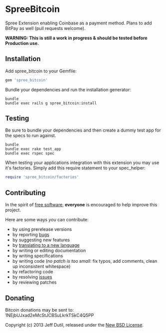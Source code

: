 SpreeBitcoin
============

Spree Extension enabling Coinbase as a payment method.  Plans to add BitPay as well (pull requests welcome).

**WARNING: This is still a work in progress & should be tested before Production use.**

Installation
------------

Add spree_bitcoin to your Gemfile:

```ruby
gem 'spree_bitcoin'
```

Bundle your dependencies and run the installation generator:

```shell
bundle
bundle exec rails g spree_bitcoin:install
```

Testing
-------

Be sure to bundle your dependencies and then create a dummy test app for the specs to run against.

```shell
bundle
bundle exec rake test_app
bundle exec rspec spec
```

When testing your applications integration with this extension you may use it's factories.
Simply add this require statement to your spec_helper:

```ruby
require 'spree_bitcoin/factories'
```


Contributing
------------

In the spirit of [free software](http://www.fsf.org/licensing/essays/free-sw.html), **everyone** is encouraged to help improve this project.

Here are some ways *you* can contribute:

* by using prerelease versions
* by reporting [bugs](https://github.com/jdutil/spree_bitcoin/issues)
* by suggesting new features
* by [translating to a new language](https://github.com/jdutil/spree_bitcoin/tree/master/config/locales)
* by writing or editing documentation
* by writing specifications
* by writing code (*no patch is too small*: fix typos, add comments, clean up inconsistent whitespace)
* by refactoring code
* by resolving [issues](https://github.com/jdutil/spree_bitcoin/issues)
* by reviewing patches


Donating
--------

Bitcoin donations may be sent to: 1NEjbUJxad2eMcStJCBSuLkrkTSkC4Q5PP

Copyright (c) 2013 Jeff Dutil, released under the [New BSD License](https://github.com/jdutil/spree_drop_ship/tree/master/LICENSE).
